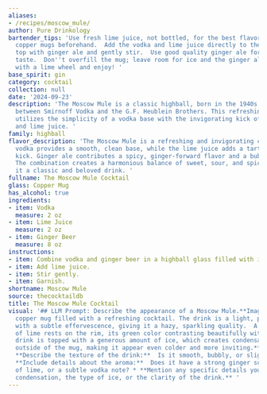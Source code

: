 ```yaml
---
aliases:
- /recipes/moscow_mule/
author: Pure Drinkology
bartender_tips: 'Use fresh lime juice, not bottled, for the best flavor.  Chill your
  copper mugs beforehand.  Add the vodka and lime juice directly to the mug, then
  top with ginger ale and gently stir.  Use good quality ginger ale for a more complex
  taste.  Don''t overfill the mug; leave room for ice and the ginger ale to fizz.  Garnish
  with a lime wheel and enjoy! '
base_spirit: gin
category: cocktail
collection: null
date: '2024-09-23'
description: 'The Moscow Mule is a classic highball, born in the 1940s from a partnership
  between Smirnoff Vodka and the G.F. Heublein Brothers. This refreshing concoction
  utilizes the simplicity of a vodka base with the invigorating kick of ginger ale
  and lime juice. '
family: highball
flavor_description: 'The Moscow Mule is a refreshing and invigorating cocktail. The
  vodka provides a smooth, clean base, while the lime juice adds a tart and citrusy
  kick. Ginger ale contributes a spicy, ginger-forward flavor and a bubbly texture.
  The combination creates a harmonious balance of sweet, sour, and spicy notes, making
  it a classic and beloved drink. '
fullname: The Moscow Mule Cocktail
glass: Copper Mug
has_alcohol: true
ingredients:
- item: Vodka
  measure: 2 oz
- item: Lime Juice
  measure: 2 oz
- item: Ginger Beer
  measure: 8 oz
instructions:
- item: Combine vodka and ginger beer in a highball glass filled with ice.
- item: Add lime juice.
- item: Stir gently.
- item: Garnish.
shortname: Moscow Mule
source: thecocktaildb
title: The Moscow Mule Cocktail
visual: '## LLM Prompt: Describe the appearance of a Moscow Mule.**Imagine a tall,
  copper mug filled with a refreshing cocktail. The drink is a light, pale amber color
  with a subtle effervescence, giving it a hazy, sparkling quality.  A thin slice
  of lime rests on the rim, its green color contrasting beautifully with the copper.  The
  drink is topped with a generous amount of ice, which creates condensation on the
  outside of the mug, making it appear even colder and more inviting.****Bonus:**  *
  **Describe the texture of the drink:**  Is it smooth, bubbly, or slightly icy?*
  **Include details about the aroma:**  Does it have a strong ginger scent, a hint
  of lime, or a subtle vodka note? * **Mention any specific details you can see, like
  condensation, the type of ice, or the clarity of the drink.** '
---
```




